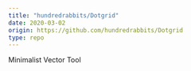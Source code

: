 ```yaml
---
title: "hundredrabbits/Dotgrid"
date: 2020-03-02
origin: https://github.com/hundredrabbits/Dotgrid
type: repo
---
```


Minimalist Vector Tool